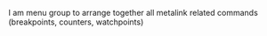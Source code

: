 I am menu group to arrange together all metalink related commands (breakpoints, counters, watchpoints)